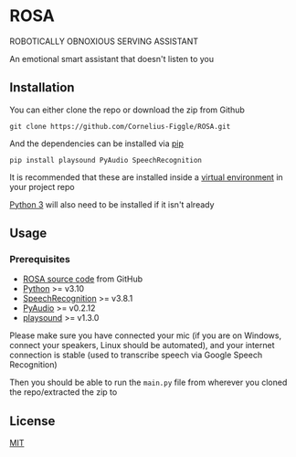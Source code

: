 
# ROSA

ROBOTICALLY OBNOXIOUS SERVING ASSISTANT

An emotional smart assistant that doesn't listen to you

## Installation

You can either clone the repo or download the zip from Github

```shell
git clone https://github.com/Cornelius-Figgle/ROSA.git
```

And the dependencies can be installed via [pip](https://pip.pypa.io/en/stable/)

```shell
pip install playsound PyAudio SpeechRecognition 
```

It is recommended that these are installed inside a [virtual environment](https://docs.python.org/3/library/venv.html) in your project repo

[Python 3](https://www.python.org/downloads/) will also need to be installed if it isn't already

## Usage

### Prerequisites

- [ROSA source code](https://github.com/Cornelius-Figgle/ROSA) from GitHub
- [Python](https://www.python.org/downloads/) >= v3.10
- [SpeechRecognition](https://pypi.org/project/SpeechRecognition/) >= v3.8.1
- [PyAudio](https://pypi.org/project/PyAudio/) >= v0.2.12
- [playsound](https://pypi.org/project/playsound/) >= v1.3.0

Please make sure you have connected your mic (if you are on Windows, connect your speakers, Linux should be automated), and your internet connection is stable (used to transcribe speech via Google Speech Recognition)

Then you should be able to run the `main.py` file from wherever you cloned the repo/extracted the zip to

## License

[MIT](https://github.com/Cornelius-Figgle/ROSA/blob/main/LICENSE)
